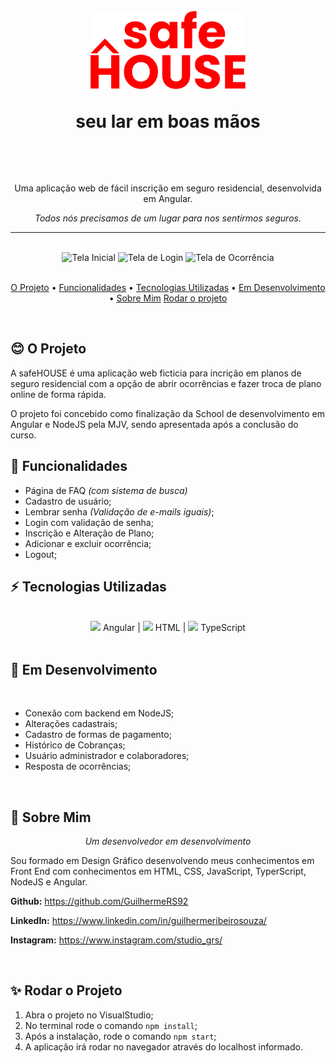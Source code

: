 <h1 align="center">
    <br>
    <img src="https://github.com/GuilhermeRS92/safeHouse-MJVSchool-FinalProject/blob/master/src/assets/logo_vertical.png?raw=true" alt="safeHOUSE" height="125">
    <p>seu lar em boas mãos</p>
    <br>
</h1>

<p align="center">Uma aplicação web de fácil inscrição em seguro residencial, desenvolvida em Angular.</p>

<!-- <p align="center">A web aplication to easily subscribe to home insurance, developded in Angular.</p> -->

<p align="center"><i>Todos nós precisamos de um lugar para nos sentirmos seguros.</i></p>

<!-- <p align="center"><i>We all need somewhere where we feel safe</i></p> -->

<hr>
<br>

<div align="center">
<img src="https://github.com/GuilhermeRS92/safeHouse-MJVSchool-FinalProject/blob/master/src/assets/01-pagina-inicial.gif?raw=true" alt="Tela Inicial" width="150px">
<img src="https://github.com/GuilhermeRS92/safeHouse-MJVSchool-FinalProject/blob/master/src/assets/02-login.gif?raw=true" alt="Tela de Login" width="150px">
<img src="https://github.com/GuilhermeRS92/safeHouse-MJVSchool-FinalProject/blob/master/src/assets/03-ocorrencia.gif?raw=true" alt="Tela de Ocorrência" width="150px">
</div>

<br>

<p align="center">
  <a href="#blush-o-projeto">O Projeto</a> •
  <a href="#dizzy-funcionalidades">Funcionalidades</a> •
  <a href="#zap-tecnologias-utilizadas">Tecnologias Utilizadas</a> •
  <a href="#tophat-em-desenvolvimento">Em Desenvolvimento</a> •
  <a href="#art-sobre-mim">Sobre Mim</a>
  <a href="#sparkles-rodar-o-projeto">Rodar o projeto</a>
</p>
<br>
<!-- <p align="center">
  <a href="#blush-the-project">The Project</a> •
  <a href="#dizzy-functionalities">Functionalities</a> •
  <a href="#zap-tech-stack">Tech Stack</a> •
  <a href="#tophat-in-development">In Development</a> •
  <a href="#art-about-me">About Me</a>
</p> -->

## :blush: **O Projeto**

A safeHOUSE é uma aplicação web ficticia para incrição em planos de seguro residencial com a opção de abrir ocorrências e fazer troca de plano online de forma rápida.

O projeto foi concebido como finalização da School de desenvolvimento em Angular e NodeJS pela MJV, sendo apresentada após a conclusão do curso.

## :dizzy: **Funcionalidades**

- Página de FAQ <i>(com sistema de busca)</i>
- Cadastro de usuário;
- Lembrar senha <i>(Validação de e-mails iguais)</i>;
- Login com validação de senha;
- Inscrição e Alteração de Plano;
- Adicionar e excluir ocorrência;
- Logout;

## :zap: **Tecnologias Utilizadas**
<br>
<div align="center">
<img src="https://cdn.jsdelivr.net/gh/devicons/devicon/icons/angularjs/angularjs-original.svg" width="50px"> Angular |
<img src="https://cdn.jsdelivr.net/gh/devicons/devicon/icons/html5/html5-original.svg" width="50px"> HTML | 
<img src="https://cdn.jsdelivr.net/gh/devicons/devicon/icons/typescript/typescript-original.svg" width="50px"> TypeScript
</div>
<br>

## :tophat: **Em Desenvolvimento**

<br>

- Conexão com backend em NodeJS;
- Alterações cadastrais;
- Cadastro de formas de pagamento;
- Histórico de Cobranças;
- Usuário administrador e colaboradores;
- Resposta de ocorrências;

<br>

## :art: **Sobre Mim**

<p align="center"><i>Um desenvolvedor em desenvolvimento</i></p>

Sou formado em Design Gráfico desenvolvendo meus conhecimentos em Front End com conhecimentos em HTML, CSS, JavaScript, TyperScript, NodeJS e Angular.

<strong>Github:</strong> https://github.com/GuilhermeRS92

<strong>LinkedIn:</strong> https://www.linkedin.com/in/guilhermeribeirosouza/

<strong>Instagram:</strong> https://www.instagram.com/studio_grs/

<br>

## :sparkles: **Rodar o Projeto**

1. Abra o projeto no VisualStudio;
2. No terminal rode o comando `npm install`;
3. Após a instalação, rode o comando `npm start`;
4. A aplicação irá rodar no navegador através do localhost informado.

<!-- # SafeHouseMJV

This project was generated with [Angular CLI](https://github.com/angular/angular-cli) version 13.2.4.

## Development server

Run `ng serve` for a dev server. Navigate to `http://localhost:4200/`. The app will automatically reload if you change any of the source files.

## Code scaffolding

Run `ng generate component component-name` to generate a new component. You can also use `ng generate directive|pipe|service|class|guard|interface|enum|module`.

## Build

Run `ng build` to build the project. The build artifacts will be stored in the `dist/` directory.

## Running unit tests

Run `ng test` to execute the unit tests via [Karma](https://karma-runner.github.io).

## Running end-to-end tests

Run `ng e2e` to execute the end-to-end tests via a platform of your choice. To use this command, you need to first add a package that implements end-to-end testing capabilities.

## Further help

To get more help on the Angular CLI use `ng help` or go check out the [Angular CLI Overview and Command Reference](https://angular.io/cli) page.
 -->